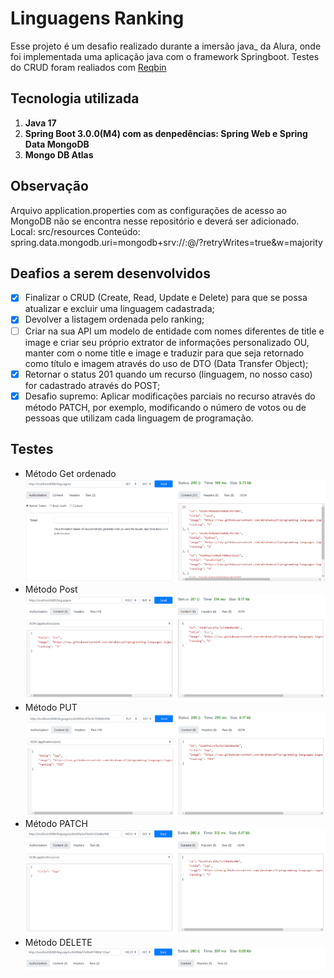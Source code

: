 # Linguagens Ranking 

Esse projeto é um desafio realizado durante a imersão java_ da Alura, onde foi implementada uma aplicação java com o framework Springboot.
Testes do CRUD foram realiados com [Reqbin](https://reqbin.com/)

## Tecnologia utilizada
1. **Java 17**
2. **Spring Boot 3.0.0(M4) com as denpedências: Spring Web e Spring Data MongoDB** 
3. **Mongo DB Atlas**

## Observação
Arquivo application.properties com as configurações de acesso ao MongoDB não se encontra nesse repositório e deverá ser adicionado.
Local: src/resources
Conteúdo: spring.data.mongodb.uri=mongodb+srv://<usuario>:<senha>@<host>/<nomeDoBanco>?retryWrites=true&w=majority

## Deafios a serem desenvolvidos

- [x] Finalizar o CRUD (Create, Read, Update e Delete) para que se possa atualizar e excluir uma linguagem cadastrada;
- [x] Devolver a listagem ordenada pelo ranking;
- [ ] Criar na sua API um modelo de entidade com nomes diferentes de title e image e criar seu próprio extrator de informações personalizado OU, manter com o nome title e image e traduzir para que seja retornado como título e imagem através do uso de DTO (Data Transfer Object);
- [x] Retornar o status 201 quando um recurso (linguagem, no nosso caso) for cadastrado através do POST;
- [x] Desafio supremo: Aplicar modificações parciais no recurso através do método PATCH, por exemplo, modificando o número de votos ou de pessoas que utilizam cada linguagem de programação.

## Testes
- Método Get ordenado
![findyordenado](figuresReadme/findbyordenado.png)
- Método Post
![post](figuresReadme/post.png)
- Método PUT
![put](figuresReadme/put.png)
- Método PATCH
![patch](figuresReadme/patch.png)
- Método DELETE
![delete](figuresReadme/delete.png)